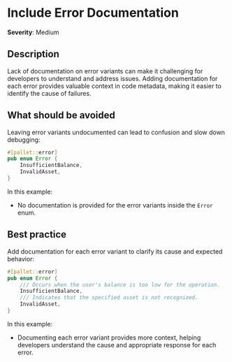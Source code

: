 # Include Error Documentation

**Severity**: Medium

## Description

Lack of documentation on error variants can make it challenging for developers to understand and address issues. Adding
documentation for each error provides valuable context in code metadata, making it easier to identify the cause of
failures.

## What should be avoided

Leaving error variants undocumented can lead to confusion and slow down debugging:

```rust
#[pallet::error]
pub enum Error {
    InsufficientBalance,
    InvalidAsset,
}
```

In this example:

- No documentation is provided for the error variants inside the `Error` enum.

## Best practice

Add documentation for each error variant to clarify its cause and expected behavior:

```rust
#[pallet::error]
pub enum Error {
    /// Occurs when the user's balance is too low for the operation.
    InsufficientBalance,
    /// Indicates that the specified asset is not recognized.
    InvalidAsset,
}
```

In this example:

- Documenting each error variant provides more context, helping developers understand the cause and appropriate response
  for each error.
